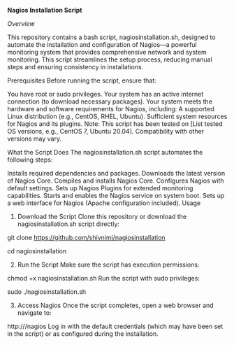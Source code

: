 **Nagios Installation Script**

_Overview_

This repository contains a bash script, nagiosinstallation.sh, designed to automate the installation and configuration of Nagios—a powerful monitoring system that provides comprehensive network and system monitoring. This script streamlines the setup process, reducing manual steps and ensuring consistency in installations.

Prerequisites
Before running the script, ensure that:

You have root or sudo privileges.
Your system has an active internet connection (to download necessary packages).
Your system meets the hardware and software requirements for Nagios, including:
A supported Linux distribution (e.g., CentOS, RHEL, Ubuntu).
Sufficient system resources for Nagios and its plugins.
Note: This script has been tested on [List tested OS versions, e.g., CentOS 7, Ubuntu 20.04]. Compatibility with other versions may vary.

What the Script Does
The nagiosinstallation.sh script automates the following steps:

Installs required dependencies and packages.
Downloads the latest version of Nagios Core.
Compiles and installs Nagios Core.
Configures Nagios with default settings.
Sets up Nagios Plugins for extended monitoring capabilities.
Starts and enables the Nagios service on system boot.
Sets up a web interface for Nagios (Apache configuration included).
Usage
1. Download the Script
Clone this repository or download the nagiosinstallation.sh script directly:

git clone https://github.com/shivnimi/nagiosinstallation

cd nagiosinstallation

2. Run the Script
Make sure the script has execution permissions:

chmod +x nagiosinstallation.sh
Run the script with sudo privileges:

sudo ./nagiosinstallation.sh


3. Access Nagios
Once the script completes, open a web browser and navigate to:

http://<server-ip>/nagios
Log in with the default credentials (which may have been set in the script) or as configured during the installation.

